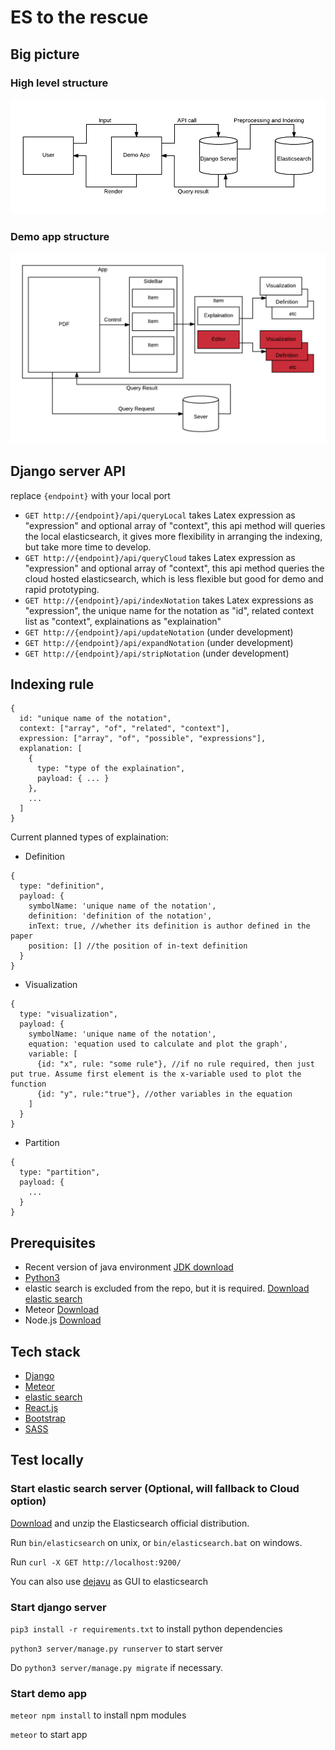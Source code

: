 # ES to the rescue

## Big picture

### High level structure

<img alt="High level structure" src="https://raw.githubusercontent.com/tianhaoz95/pics/master/Blank%20Diagram%20-%20Page%201%20(1).png"/>

### Demo app structure

<img alt="Demo app structure" src="https://raw.githubusercontent.com/tianhaoz95/pics/master/Blank%20Diagram%20-%20Page%201%20(3).png"/>

## Django server API

replace `{endpoint}` with your local port

* `GET http://{endpoint}/api/queryLocal` takes Latex expression as "expression" and optional array of "context", this api method will queries the local elasticsearch, it gives more flexibility in arranging the indexing, but take more time to develop.
* `GET http://{endpoint}/api/queryCloud` takes Latex expression as "expression" and optional array of "context", this api method queries the cloud hosted elasticsearch, which is less flexible but good for demo and rapid prototyping.
* `GET http://{endpoint}/api/indexNotation` takes Latex expressions as "expression", the unique name for the notation as "id", related context list as "context", explainations as "explaination"
* `GET http://{endpoint}/api/updateNotation` (under development)
* `GET http://{endpoint}/api/expandNotation` (under development)
* `GET http://{endpoint}/api/stripNotation` (under development)

## Indexing rule

```
{
  id: "unique name of the notation",
  context: ["array", "of", "related", "context"],
  expression: ["array", "of", "possible", "expressions"],
  explanation: [
    {
      type: "type of the explaination",
      payload: { ... }
    },
    ...
  ]
}
```

Current planned types of explaination:

* Definition

```
{
  type: "definition",
  payload: {
    symbolName: 'unique name of the notation',
    definition: 'definition of the notation',
    inText: true, //whether its definition is author defined in the paper
    position: [] //the position of in-text definition
  }
}
```

* Visualization

```
{
  type: "visualization",
  payload: {
    symbolName: 'unique name of the notation',
    equation: 'equation used to calculate and plot the graph',
    variable: [
      {id: "x", rule: "some rule"}, //if no rule required, then just put true. Assume first element is the x-variable used to plot the function
      {id: "y", rule:"true"}, //other variables in the equation
    ]
  }
}
```

* Partition

```
{
  type: "partition",
  payload: {
    ...
  }
}
```

## Prerequisites

* Recent version of java environment [JDK download](http://www.oracle.com/technetwork/java/javase/downloads/jdk6-jsp-136632.html)
* [Python3](https://www.python.org/)
* elastic search is excluded from the repo, but it is required. [Download elastic search](https://www.elastic.co/)
* Meteor [Download](https://www.meteor.com/)
* Node.js [Download](https://nodejs.org/en/)

## Tech stack

* [Django](https://www.djangoproject.com/)
* [Meteor](https://www.meteor.com/)
* [elastic search](https://www.elastic.co/guide/en/elasticsearch/reference/current/index.html)
* [React.js](https://reactjs.org/)
* [Bootstrap](https://getbootstrap.com/)
* [SASS](http://sass-lang.com/)

## Test locally

### Start elastic search server (Optional, will fallback to Cloud option)

[Download](https://www.elastic.co/guide/en/elasticsearch/reference/current/index.html) and unzip the Elasticsearch official distribution.

Run `bin/elasticsearch` on unix, or `bin/elasticsearch.bat` on windows.

Run `curl -X GET http://localhost:9200/`

You can also use [dejavu](https://github.com/appbaseio/dejavu) as GUI to elasticsearch

### Start django server

`pip3 install -r requirements.txt` to install python dependencies

`python3 server/manage.py runserver` to start server

Do `python3 server/manage.py migrate` if necessary.

### Start demo app

`meteor npm install` to install npm modules

`meteor` to start app
